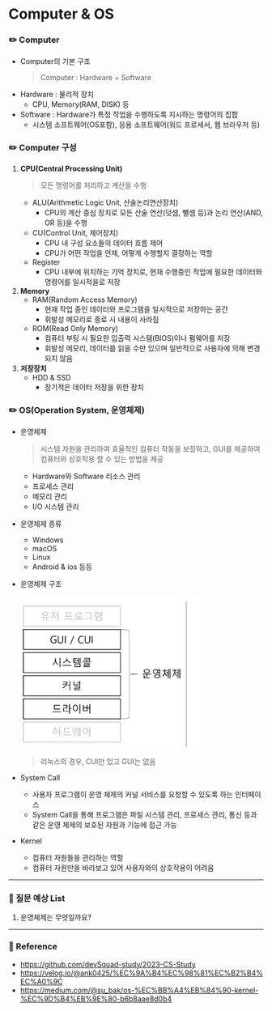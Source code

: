 # Computer & OS
### ✏️ Computer
- Computer의 기본 구조
    > Computer : Hardware + Software
- Hardware : 물리적 장치
    - CPU, Memory(RAM, DISK) 등
- Software : Hardware가 특정 작업을 수행하도록 지시하는 명령어의 집합
    - 시스템 소프트웨어(OS포함), 응용 소프트웨어(워드 프로세서, 웹 브라우저 등)

### ✏️ Computer 구성
1. **CPU(Central Processing Unit)**
    > 모든 명령어를 처리하고 계산을 수행
    - ALU(Arithmetic Logic Unit, 산술논리연산장치)
        - CPU의 계산 중심 장치로 모든 산술 연산(덧셈, 뺄셈 등)과 논리 연산(AND, OR 등)을 수행
    - CU(Control Unit, 제어장치)
        - CPU 내 구성 요소들의 데이터 흐름 제어
        - CPU가 어떤 작업을 언제, 어떻게 수행할지 결정하는 역할
    - Register
        - CPU 내부에 위치하는 기억 장치로, 현재 수행중인 작업에 필요한 데이터와 명령어를 일시적을로 저장
2. **Memory**
    - RAM(Random Access Memory)
        - 현재 작업 중인 데이터와 프로그램을 일시적으로 저장하는 공간
        - 휘발성 메모리로 종료 시 내용이 사라짐
    - ROM(Read Only Memory)
        - 컴퓨터 부팅 시 필요한 입출력 시스템(BIOS)이나 펌웨어를 저장
        - 휘발성 메모리, 데이터를 읽을 수만 있으며 일반적으로 사용자에 의해 변경되지 않음
3. **저장장치**
    - HDD & SSD
        - 장기적은 데이터 저장을 위한 장치

### ✏️ OS(Operation System, 운영체제)
- 운영체제
    > 시스템 자원을 관리하여 효율적인 컴퓨터 작동을 보장하고, GUI를 제공하여 컴퓨터와 상호작용 할 수 있는 방법을 제공
    - Hardware와 Software 리소스 관리
    - 프로세스 관리
    - 메모리 관리
    - I/O 시스템 관리

- 운영체제 종류
    - Windows
    - macOS
    - Linux
    - Android & ios 등등

- 운영체제 구조

    <img src="./img/os_computer_and_os_1.png" height = "300px" alt = "os_computer_and_os_1 img">

    > 리눅스의 경우, CUI만 있고 GUI는 없음

- System Call
    - 사용자 프로그램이 운영 체제의 커널 서비스를 요청할 수 있도록 하는 인터페이스
    - System Call을 통해 프로그램은 파일 시스템 관리, 프로세스 관리, 통신 등과 같은 운영 체제의 보호된 자원과 기능에 접근 가능

- Kernel
    - 컴퓨터 자원들을 관리하는 역할
    - 컴퓨터 자원만을 바라보고 있어 사용자와의 상호작용이 어려움




---
### 📢 질문 예상 List
1. 운영체제는 무엇일까요?



---
### 📌 Reference
- https://github.com/devSquad-study/2023-CS-Study
- https://velog.io/@ank0425/%EC%9A%B4%EC%98%81%EC%B2%B4%EC%A0%9C
- https://medium.com/@su_bak/os-%EC%BB%A4%EB%84%90-kernel-%EC%9D%B4%EB%9E%80-b6b8aae8d0b4